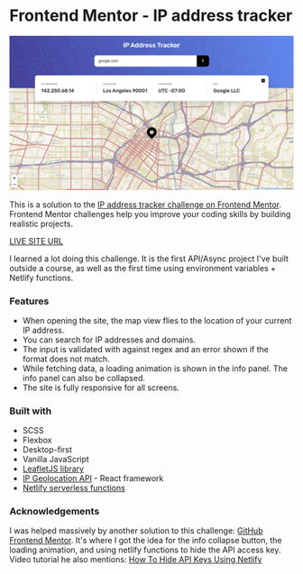 # Frontend Mentor - IP address tracker

![Design preview for the IP address tracker coding challenge](./design/screenshot.png)

This is a solution to the [IP address tracker challenge on Frontend Mentor](https://www.frontendmentor.io/challenges/ip-address-tracker-I8-0yYAH0). Frontend Mentor challenges help you improve your coding skills by building realistic projects.

[LIVE SITE URL](https://ip-address-tracker-paulcave.netlify.app/)

I learned a lot doing this challenge. It is the first API/Async project I've built outside a course, as well as the first time using environment variables + Netlify functions.

### Features

- When opening the site, the map view flies to the location of your current IP address.
- You can search for IP addresses and domains.
- The input is validated with against regex and an error shown if the format does not match.
- While fetching data, a loading animation is shown in the info panel. The info panel can also be collapsed.
- The site is fully responsive for all screens.

### Built with

- SCSS
- Flexbox
- Desktop-first
- Vanilla JavaScript
- [LeafletJS library](https://leafletjs.com/reference-1.7.1.html)
- [IP Geolocation API](https://geo.ipify.org/) - React framework
- [Netlify serverless functions](https://docs.netlify.com/functions/overview/)

### Acknowledgements

I was helped massively by another solution to this challenge: [GitHub](https://github.com/tediko/ip-address-tracker) [Frontend Mentor](https://www.frontendmentor.io/solutions/ip-tracker-mobile-first-sass-environment-variable-webpack-js-KVNZjJXr_).
It's where I got the idea for the info collapse button, the loading animation, and using netlify functions to hide the API access key.
Video tutorial he also mentions: [How To Hide API Keys Using Netlify](https://www.youtube.com/watch?v=m2Dr4L_Ab14)
